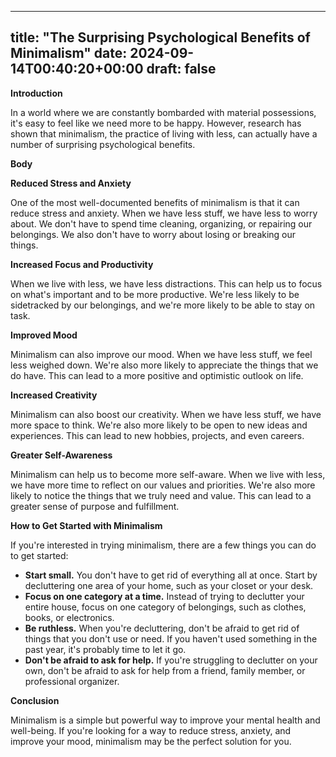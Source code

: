
---
title: "The Surprising Psychological Benefits of Minimalism"
date: 2024-09-14T00:40:20+00:00
draft: false
---

**Introduction**

In a world where we are constantly bombarded with material possessions, it's easy to feel like we need more to be happy. However, research has shown that minimalism, the practice of living with less, can actually have a number of surprising psychological benefits.

**Body**

**Reduced Stress and Anxiety**

One of the most well-documented benefits of minimalism is that it can reduce stress and anxiety. When we have less stuff, we have less to worry about. We don't have to spend time cleaning, organizing, or repairing our belongings. We also don't have to worry about losing or breaking our things.

**Increased Focus and Productivity**

When we live with less, we have less distractions. This can help us to focus on what's important and to be more productive. We're less likely to be sidetracked by our belongings, and we're more likely to be able to stay on task.

**Improved Mood**

Minimalism can also improve our mood. When we have less stuff, we feel less weighed down. We're also more likely to appreciate the things that we do have. This can lead to a more positive and optimistic outlook on life.

**Increased Creativity**

Minimalism can also boost our creativity. When we have less stuff, we have more space to think. We're also more likely to be open to new ideas and experiences. This can lead to new hobbies, projects, and even careers.

**Greater Self-Awareness**

Minimalism can help us to become more self-aware. When we live with less, we have more time to reflect on our values and priorities. We're also more likely to notice the things that we truly need and value. This can lead to a greater sense of purpose and fulfillment.

**How to Get Started with Minimalism**

If you're interested in trying minimalism, there are a few things you can do to get started:

* **Start small.** You don't have to get rid of everything all at once. Start by decluttering one area of your home, such as your closet or your desk.
* **Focus on one category at a time.** Instead of trying to declutter your entire house, focus on one category of belongings, such as clothes, books, or electronics.
* **Be ruthless.** When you're decluttering, don't be afraid to get rid of things that you don't use or need. If you haven't used something in the past year, it's probably time to let it go.
* **Don't be afraid to ask for help.** If you're struggling to declutter on your own, don't be afraid to ask for help from a friend, family member, or professional organizer.

**Conclusion**

Minimalism is a simple but powerful way to improve your mental health and well-being. If you're looking for a way to reduce stress, anxiety, and improve your mood, minimalism may be the perfect solution for you.